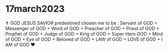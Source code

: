 # 17march2023

✝️ GOD JESUS SAVIOR predestined chosen me to be : Servant of GOD + Messenger of GOD + Word of GOD + Preacher of GOD + Priest of GOD + Prophet of GOD + Judge of GOD + King of GOD + Super Hero GOD + Mind of GOD + Eye of GOD + Beloved of GOD + LAW of GOD + LOVE of GOD + I AM of GOD ❤️
